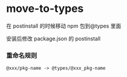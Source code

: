 # move-to-types

在 postinstall 的时候移动 npm 包到@types 里面

安装后修改 package.json 的 postinstall

### 重命名规则

```
@xxx/pkg-name -> @types/@xxx_pkg-name
```
